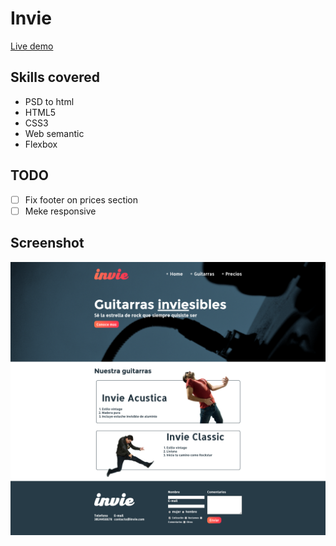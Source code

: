 # Invie
[Live demo](https://alessbn.github.io/Invie/)

## Skills covered
* PSD to html
* HTML5
* CSS3
* Web semantic
* Flexbox

## TODO
- [ ] Fix footer on prices section
- [ ] Meke responsive

## Screenshot
![Screenshot](https://raw.githubusercontent.com/alessbn/Invie/master/screenshot.png)
